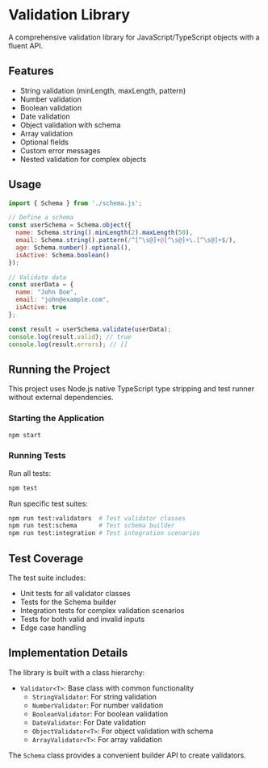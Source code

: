 # Validation Library

A comprehensive validation library for JavaScript/TypeScript objects with a fluent API.

## Features

- String validation (minLength, maxLength, pattern)
- Number validation
- Boolean validation
- Date validation
- Object validation with schema
- Array validation
- Optional fields
- Custom error messages
- Nested validation for complex objects

## Usage

```javascript
import { Schema } from './schema.js';

// Define a schema
const userSchema = Schema.object({
  name: Schema.string().minLength(2).maxLength(50),
  email: Schema.string().pattern(/^[^\s@]+@[^\s@]+\.[^\s@]+$/),
  age: Schema.number().optional(),
  isActive: Schema.boolean()
});

// Validate data
const userData = {
  name: "John Doe",
  email: "john@example.com",
  isActive: true
};

const result = userSchema.validate(userData);
console.log(result.valid); // true
console.log(result.errors); // []
```

## Running the Project

This project uses Node.js native TypeScript type stripping and test runner without external dependencies.

### Starting the Application

```bash
npm start
```

### Running Tests

Run all tests:

```bash
npm test
```

Run specific test suites:

```bash
npm run test:validators  # Test validator classes
npm run test:schema      # Test schema builder
npm run test:integration # Test integration scenarios
```

## Test Coverage

The test suite includes:

- Unit tests for all validator classes
- Tests for the Schema builder
- Integration tests for complex validation scenarios
- Tests for both valid and invalid inputs
- Edge case handling

## Implementation Details

The library is built with a class hierarchy:

- `Validator<T>`: Base class with common functionality
  - `StringValidator`: For string validation
  - `NumberValidator`: For number validation
  - `BooleanValidator`: For boolean validation
  - `DateValidator`: For Date validation
  - `ObjectValidator<T>`: For object validation with schema
  - `ArrayValidator<T>`: For array validation

The `Schema` class provides a convenient builder API to create validators. 